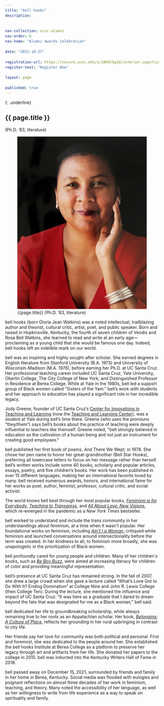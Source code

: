 ```yaml
---
title: "bell hooks"
description: 


nav-collection: ucsc-alumni
nav-order: 6
nav-home: "Alumni Awards Celebration"

date: "2022-10-27"

registration-url: https://secure.ucsc.edu/s/1069/bp18/interior.aspx?sid=1069&gid=1001&pgid=4264&cid=9188
register-text: "Register Now"

layout: page

published: true
---
```


{: .underline}
## {{ page.title }} 
(Ph.D. ’83, literature)

<figure class="img-50">
    <img src="images/bell-hooks.jpg" alt="Mark Phillips">
    <figcaption>
        <div class="caption-title">{{page.title}} (Ph.D. ’83, literature)</div>
    </figcaption>
</figure>


bell hooks (born Gloria Jean Watkins) was a noted intellectual, trailblazing author and theorist, cultural critic, artist, poet, and public speaker. Born and raised in Hopkinsville, Kentucky, the fourth of seven children of Veodis and Rosa Bell Watkins, she learned to read and write at an early age—proclaiming as a young child that she would be famous one day. Indeed, bell hooks left an indelible mark on our world.

bell was an inspiring and highly sought-after scholar.  She earned degrees in English literature from Stanford University (B.A. 1973) and University of Wisconsin-Madison (M.A. 1976), before earning her Ph.D. at UC Santa Cruz. Her professional teaching career included UC Santa Cruz, Yale University, Oberlin College, The City College of New York, and Distinguished Professor in Residence at Berea College.  While at Yale in the 1980s, bell led a support group of Black women called “Sisters of the Yam.” bell’s work with students and her approach to education has played a significant role in her incredible legacy.

Jody Greene, founder of UC Santa Cruz’s [Center for Innovations in Teaching and Learning](https://citl.ucsc.edu/) (now the [Teaching and Learning Center](https://tlc.ucsc.edu/)), was a student at Yale during bell’s time there. Greene (who uses the pronouns “they/them”) says bell’s books about the practice of teaching were deeply influential to teachers like themself. Greene noted, "bell strongly believed in education as the cultivation of a human being and not just an instrument for creating good employees." 

bell published her first book of poems, And There We Wept, in 1978. She chose her pen name to honor her great-grandmother (Bell Star Hooks), preferring all lowercase letters to focus on her message rather than herself. bell’s written works include some 40 books, scholarly and popular articles, essays, poetry, and five children’s books. Her work has been published in over 15 different languages, making her an international favorite loved by many. bell received numerous awards, honors, and international fame for her works as poet, author, feminist, professor, cultural critic, and social activist.

The world knows bell best through her most popular books, *[Feminism is for Everybody](https://www.routledge.com/Feminism-Is-for-Everybody-Passionate-Politics/hooks/p/book/9781138821620)*, *[Teaching to Transgress](https://sites.utexas.edu/lsjcs/files/2018/02/Teaching-to-Transcend.pdf)*, and *[All About Love: New Visions](https://www.mahoganybooks.com/9780060959470)*, which re-emerged in the pandemic as a *New York Times* bestseller.


bell worked to understand and include the trans community in her understandings about feminism, at a time when it wasn't popular. Her foundational works on feminism, including *[Ain't I a Woman](https://www.routledge.com/Aint-I-a-Woman-Black-Women-and-Feminism/hooks/p/book/9781138821514)*, critiqued white feminism and launched conversations around intersectionality before the term was created. In her kindness to all, to feminism more broadly, she was unapologetic in the prioritization of Black women.

bell profoundly cared for young people and children. Many of her children's books, such as *[Be Boy Buzz](https://www.lbyr.com/titles/bell-hooks/be-boy-buzz/9781484788400/)*, were aimed at increasing literacy for children of color and providing meaningful representation.

bell’s presence at UC Santa Cruz has remained strong. In the fall of 2007, she drew a large crowd when she gave a lecture called “What’s Love Got to Do With It? Ending Domination” at College Nine and John R. Lewis College (then College Ten). During the lecture, she mentioned the influence and impact of UC Santa Cruz: “It was here as a graduate that I dared to dream beyond the fate that was designated for me as a Black woman,” bell said.

bell dedicated her life to groundbreaking scholarship, while always remaining true to her roots as an Appalachian scholar. Her book, *[Belonging: A Culture of Place](https://www.routledge.com/Belonging-A-Culture-of-Place/hooks/p/book/9780415968164)*, reflects her grounding in her rural upbringing in contrast to city life. 

Her friends say her love for community was both political and personal. First and foremost, she was dedicated to the people around her. She established the bell hooks Institute at Berea College as a platform to preserve her legacy through art and artifacts from her life. She donated her papers to the college in 2015. bell was inducted into the Kentucky Writers Hall of Fame in 2018.

bell passed away on December 15, 2021, surrounded by friends and family in her home in Berea, Kentucky. Social media was flooded with eulogies and poignant reflections on almost three decades of her work in feminism, teaching, and theory. Many noted the accessibility of her language, as well as her willingness to write from life experience as a way to speak on spirituality and family.